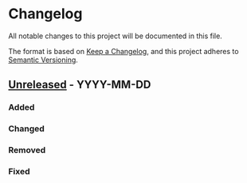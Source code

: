 # Changelog

All notable changes to this project will be documented in this file.

The format is based on [Keep a Changelog], and this project adheres to [Semantic Versioning].

## [Unreleased] - YYYY-MM-DD
### Added
### Changed
### Removed
### Fixed

[Keep a Changelog]: https://keepachangelog.com/en/1.0.0/
[Semantic Versioning]: https://semver.org/spec/v2.0.0.html

[Unreleased]: https://$REPOSITORY_URL/compare/stage...dev
